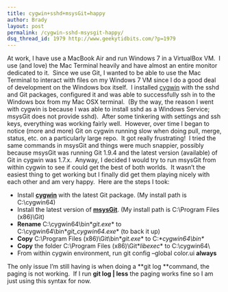 ```yaml
---
title: cygwin+sshd+msysGit=happy
author: Brady
layout: post
permalink: /cygwin-sshd-msysgit-happy/
dsq_thread_id: 1979 http://www.geekytidbits.com/?p=1979
---
```

At work, I have use a MacBook Air and run Windows 7 in a VirtualBox VM.  I use (and love) the Mac Terminal heavily and have almost an entire monitor dedicated to it.  Since we use Git, I wanted to be able to use the Mac Terminal to interact with files on my Windows 7 VM since I do a good deal of development on the Windows box itself.  I installed [cygwin][1] with the sshd and Git packages, configured it and was able to successfully ssh in to the Windows box from my Mac OSX terminal.  (By the way, the reason I went with cygwin is because I was able to install sshd as a Windows Service; msysGit does not provide sshd).  After some tinkering with settings and ssh keys, everything was working fairly well.  However, over time I began to notice (more and more) Git on cygwin running slow when doing pull, merge, status, etc. on a particularly large repo.  It got really frustrating!  I tried the same commands in msysGit and things were much snappier, possibly because msysGit was running Git 1.9.4 and the latest version (available) of Git in cygwin was 1.7.x.  Anyway, I decided I would try to run msysGit from within cygwin to see if could get the best of both worlds.  It wasn&#8217;t the easiest thing to get working but I finally did get them playing nicely with each other and am very happy.  Here are the steps I took:

  * Install **[cygwin][1]** with the latest Git package. (My install path is C:\cygwin64)
  * Install the latest version of **[msysGit][2]**. (My install path is C:\Program Files (x86)\Git)
  * **Rename** C:\cygwin64\bin\**git.exe** to C:\cygwin64\bin\**git_cygwin64.exe** (to back it up)
  * **Copy** C:\Program Files (x86)\Git\bin\**git.exe** to C:\**cygwin64\bin\**
  * **Copy** the folder C:\Program Files (x86)\Git\**libexec** to C:\cygwin64\
  * From within cygwin environment, run git config &#8211;global color.ui **always**

The only issue I&#8217;m still having is when doing a **git log **command, the paging is not working.  If I run **git log | less** the paging works fine so I am just using this syntax for now.

 [1]: https://www.cygwin.com/
 [2]: http://msysgit.github.io/
